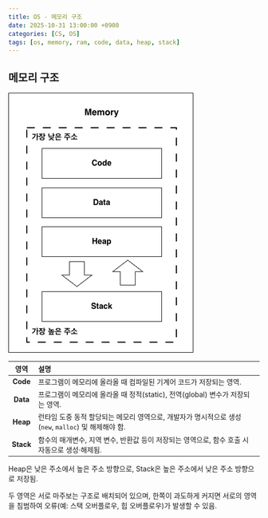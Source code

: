 ```yaml
---
title: OS - 메모리 구조
date: 2025-10-31 13:00:00 +0900
categories: [CS, OS]
tags: [os, memory, ram, code, data, heap, stack]
---
```


## **메모리 구조**
![image](/assets/img/memory_structure.png)


| **영역**  | **설명**                                                                                             |
| :-------: | :--------------------------------------------------------------------------------------------------- |
| **Code**  | 프로그램이 메모리에 올라올 때 컴파일된 기계어 코드가 저장되는 영역.                                  |
| **Data**  | 프로그램이 메모리에 올라올 때 정적(static), 전역(global) 변수가 저장되는 영역.                       |
| **Heap**  | 런타임 도중 동적 할당되는 메모리 영역으로, 개발자가 명시적으로 생성(`new`, `malloc`) 및 해제해야 함. |
| **Stack** | 함수의 매개변수, 지역 변수, 반환값 등이 저장되는 영역으로, 함수 호출 시 자동으로 생성·해제됨.        |

Heap은 낮은 주소에서 높은 주소 방향으로, Stack은 높은 주소에서 낮은 주소 방향으로 저장됨.

두 영역은 서로 마주보는 구조로 배치되어 있으며, 한쪽이 과도하게 커지면 서로의 영역을 침범하여 오류(예: 스택 오버플로우, 힙 오버플로우)가 발생할 수 있음.

